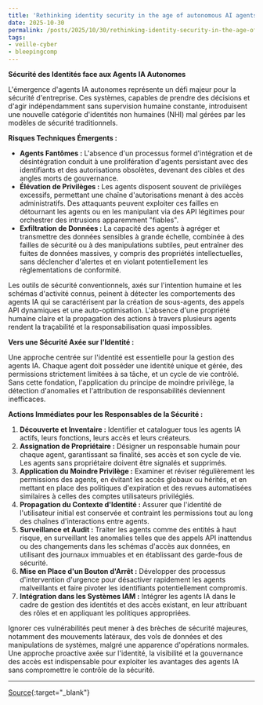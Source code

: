 ```yaml
---
title: 'Rethinking identity security in the age of autonomous AI agents'
date: 2025-10-30
permalink: /posts/2025/10/30/rethinking-identity-security-in-the-age-of-autonomous-ai-agents/
tags:
- veille-cyber
- bleepingcomp
---
```

**Sécurité des Identités face aux Agents IA Autonomes**

L'émergence d'agents IA autonomes représente un défi majeur pour la sécurité d'entreprise. Ces systèmes, capables de prendre des décisions et d'agir indépendamment sans supervision humaine constante, introduisent une nouvelle catégorie d'identités non humaines (NHI) mal gérées par les modèles de sécurité traditionnels.

**Risques Techniques Émergents :**

*   **Agents Fantômes :** L'absence d'un processus formel d'intégration et de désintégration conduit à une prolifération d'agents persistant avec des identifiants et des autorisations obsolètes, devenant des cibles et des angles morts de gouvernance.
*   **Élévation de Privilèges :** Les agents disposent souvent de privilèges excessifs, permettant une chaîne d'autorisations menant à des accès administratifs. Des attaquants peuvent exploiter ces failles en détournant les agents ou en les manipulant via des API légitimes pour orchestrer des intrusions apparemment "fiables".
*   **Exfiltration de Données :** La capacité des agents à agréger et transmettre des données sensibles à grande échelle, combinée à des failles de sécurité ou à des manipulations subtiles, peut entraîner des fuites de données massives, y compris des propriétés intellectuelles, sans déclencher d'alertes et en violant potentiellement les réglementations de conformité.

Les outils de sécurité conventionnels, axés sur l'intention humaine et les schémas d'activité connus, peinent à détecter les comportements des agents IA qui se caractérisent par la création de sous-agents, des appels API dynamiques et une auto-optimisation. L'absence d'une propriété humaine claire et la propagation des actions à travers plusieurs agents rendent la traçabilité et la responsabilisation quasi impossibles.

**Vers une Sécurité Axée sur l'Identité :**

Une approche centrée sur l'identité est essentielle pour la gestion des agents IA. Chaque agent doit posséder une identité unique et gérée, des permissions strictement limitées à sa tâche, et un cycle de vie contrôlé. Sans cette fondation, l'application du principe de moindre privilège, la détection d'anomalies et l'attribution de responsabilités deviennent inefficaces.

**Actions Immédiates pour les Responsables de la Sécurité :**

1.  **Découverte et Inventaire :** Identifier et cataloguer tous les agents IA actifs, leurs fonctions, leurs accès et leurs créateurs.
2.  **Assignation de Propriétaire :** Désigner un responsable humain pour chaque agent, garantissant sa finalité, ses accès et son cycle de vie. Les agents sans propriétaire doivent être signalés et supprimés.
3.  **Application du Moindre Privilège :** Examiner et réviser régulièrement les permissions des agents, en évitant les accès globaux ou hérités, et en mettant en place des politiques d'expiration et des revues automatisées similaires à celles des comptes utilisateurs privilégiés.
4.  **Propagation du Contexte d'Identité :** Assurer que l'identité de l'utilisateur initial est conservée et contraint les permissions tout au long des chaînes d'interactions entre agents.
5.  **Surveillance et Audit :** Traiter les agents comme des entités à haut risque, en surveillant les anomalies telles que des appels API inattendus ou des changements dans les schémas d'accès aux données, en utilisant des journaux immuables et en établissant des garde-fous de sécurité.
6.  **Mise en Place d'un Bouton d'Arrêt :** Développer des processus d'intervention d'urgence pour désactiver rapidement les agents malveillants et faire pivoter les identifiants potentiellement compromis.
7.  **Intégration dans les Systèmes IAM :** Intégrer les agents IA dans le cadre de gestion des identités et des accès existant, en leur attribuant des rôles et en appliquant les politiques appropriées.

Ignorer ces vulnérabilités peut mener à des brèches de sécurité majeures, notamment des mouvements latéraux, des vols de données et des manipulations de systèmes, malgré une apparence d'opérations normales. Une approche proactive axée sur l'identité, la visibilité et la gouvernance des accès est indispensable pour exploiter les avantages des agents IA sans compromettre le contrôle de la sécurité.

---
[Source](https://www.bleepingcomputer.com/news/security/rethinking-identity-security-in-the-age-of-autonomous-ai-agents/){:target="_blank"}
